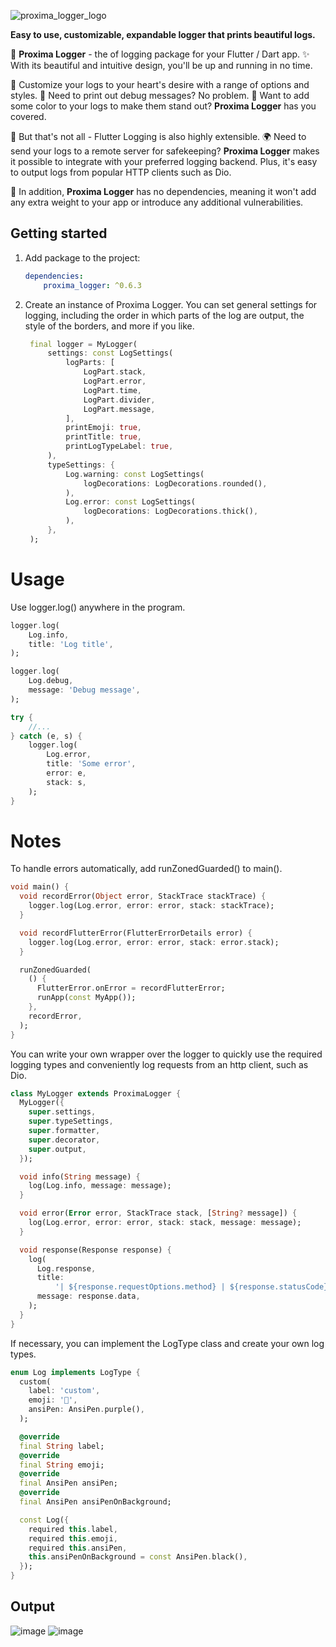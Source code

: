 
![proxima_logger_logo](https://user-images.githubusercontent.com/34741787/209454108-6b945ace-d084-46c6-bc0c-95b5cf9cb8dd.jpg)

**Easy to use, customizable, expandable logger that prints beautiful logs.**

💎 **Proxima Logger** - the of logging package for your Flutter / Dart app. ✨ With its beautiful and intuitive design, you'll be up and running in no time.

🎨 Customize your logs to your heart's desire with a range of options and styles. 🐛 Need to print out debug messages? No problem. 🌈 Want to add some color to your logs to make them stand out? **Proxima Logger** has you covered.

🚀 But that's not all - Flutter Logging is also highly extensible. 🌍 Need to send your logs to a remote server for safekeeping? **Proxima Logger** makes it possible to integrate with your preferred logging backend. Plus, it's easy to output logs from popular HTTP clients such as Dio.

🙌 In addition, **Proxima Logger** has no dependencies, meaning it won't add any extra weight to your app or introduce any additional vulnerabilities.

## Getting started

1. Add package to the project:
    ```yaml
    dependencies:
        proxima_logger: ^0.6.3
    ```

2. Create an instance of Proxima Logger. You can set general settings for logging, including the order in which parts of the log are output, the style of the borders, and more if you like.
   ```dart
    final logger = MyLogger(
        settings: const LogSettings(
            logParts: [
                LogPart.stack,
                LogPart.error,
                LogPart.time,
                LogPart.divider,
                LogPart.message,
            ],
            printEmoji: true,
            printTitle: true,
            printLogTypeLabel: true,
        ),
        typeSettings: {
            Log.warning: const LogSettings(
                logDecorations: LogDecorations.rounded(),
            ),
            Log.error: const LogSettings(
                logDecorations: LogDecorations.thick(),
            ),
        },
    );
   ```

# Usage
   Use logger.log() anywhere in the program.
```dart
logger.log(
    Log.info,
    title: 'Log title',
);

logger.log(
    Log.debug,
    message: 'Debug message',
);

try {
    //...
} catch (e, s) {
    logger.log(
        Log.error,
        title: 'Some error',
        error: e,
        stack: s,
    );
}
```
# Notes

To handle errors automatically, add runZonedGuarded() to main().
```dart
void main() {
  void recordError(Object error, StackTrace stackTrace) {
    logger.log(Log.error, error: error, stack: stackTrace);
  }

  void recordFlutterError(FlutterErrorDetails error) {
    logger.log(Log.error, error: error, stack: error.stack);
  }

  runZonedGuarded(
    () {
      FlutterError.onError = recordFlutterError;
      runApp(const MyApp());
    },
    recordError,
  );
}
```

You can write your own wrapper over the logger to quickly use the required logging types and conveniently log requests from an http client, such as Dio.
```dart
class MyLogger extends ProximaLogger {
  MyLogger({
    super.settings,
    super.typeSettings,
    super.formatter,
    super.decorator,
    super.output,
  });

  void info(String message) {
    log(Log.info, message: message);
  }

  void error(Error error, StackTrace stack, [String? message]) {
    log(Log.error, error: error, stack: stack, message: message);
  }

  void response(Response response) {
    log(
      Log.response,
      title:
          '| ${response.requestOptions.method} | ${response.statusCode} | ${response.requestOptions.path}',
      message: response.data,
    );
  }
}
```

If necessary, you can implement the LogType class and create your own log types.
```dart
enum Log implements LogType {
  custom(
    label: 'custom',
    emoji: '🦄',
    ansiPen: AnsiPen.purple(),
  );

  @override
  final String label;
  @override
  final String emoji;
  @override
  final AnsiPen ansiPen;
  @override
  final AnsiPen ansiPenOnBackground;

  const Log({
    required this.label,
    required this.emoji,
    required this.ansiPen,
    this.ansiPenOnBackground = const AnsiPen.black(),
  });
}
```

    
## Output
![image](https://user-images.githubusercontent.com/34741787/209454127-c54c1f06-31a7-4be6-bcb2-ddc976c08b8b.png)
![image](https://user-images.githubusercontent.com/34741787/209454129-aa26cb15-f3f5-46d0-a56c-5a7f746e62b6.png)

